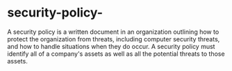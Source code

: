 # security-policy-
A security policy is a written document in an organization outlining how to protect the organization from threats, including computer security threats, and how to handle situations when they do occur. A security policy must identify all of a company's assets as well as all the potential threats to those assets.
